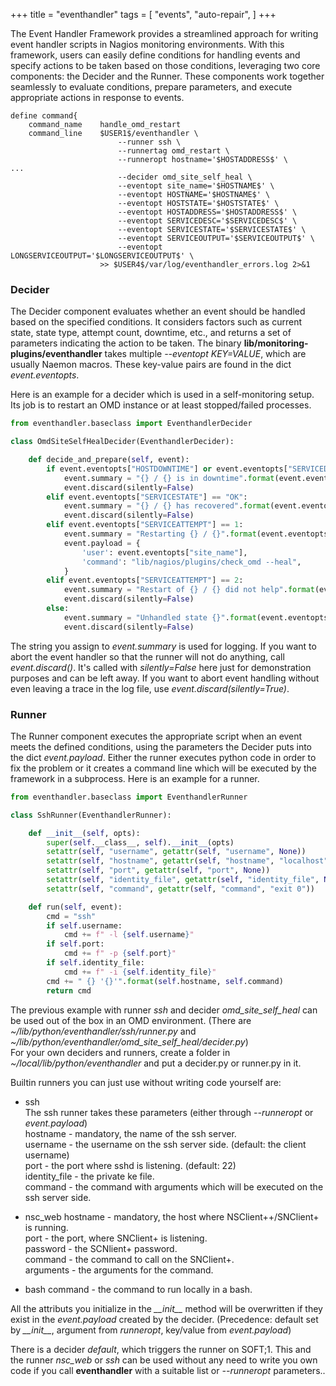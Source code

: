 +++
title = "eventhandler"
tags = [
  "events",
  "auto-repair",
]
+++

The Event Handler Framework provides a streamlined approach for writing event handler scripts in Nagios monitoring environments. With this framework, users can easily define conditions for handling events and specify actions to be taken based on those conditions, leveraging two core components: the Decider and the Runner. These components work together seamlessly to evaluate conditions, prepare parameters, and execute appropriate actions in response to events.

```
define command{
    command_name    handle_omd_restart
    command_line    $USER1$/eventhandler \
                        --runner ssh \
                        --runnertag omd_restart \
                        --runneropt hostname='$HOSTADDRESS$' \
...
                        --decider omd_site_self_heal \
                        --eventopt site_name='$HOSTNAME$' \
                        --eventopt HOSTNAME='$HOSTNAME$' \
                        --eventopt HOSTSTATE='$HOSTSTATE$' \
                        --eventopt HOSTADDRESS='$HOSTADDRESS$' \
                        --eventopt SERVICEDESC='$SERVICEDESC$' \
                        --eventopt SERVICESTATE='$SERVICESTATE$' \
                        --eventopt SERVICEOUTPUT='$SERVICEOUTPUT$' \
                        --eventopt LONGSERVICEOUTPUT='$LONGSERVICEOUTPUT$' \
                    >> $USER4$/var/log/eventhandler_errors.log 2>&1

```
### Decider
The Decider component evaluates whether an event should be handled based on the specified conditions. It considers factors such as current state, state type, attempt count, downtime, etc., and returns a set of parameters indicating the action to be taken.
The binary **lib/monitoring-plugins/eventhandler** takes multiple *\-\-eventopt KEY=VALUE*, which are usually Naemon macros. These key-value pairs are found in the dict *event.eventopts*.

Here is an example for a decider which is used in a self-monitoring setup. Its job is to restart an OMD instance or at least stopped/failed processes.

```python
from eventhandler.baseclass import EventhandlerDecider

class OmdSiteSelfHealDecider(EventhandlerDecider):

    def decide_and_prepare(self, event):
        if event.eventopts["HOSTDOWNTIME"] or event.eventopts["SERVICEDOWNTIME"]:
            event.summary = "{} / {} is in downtime".format(event.eventopts["SERVICEDESC"], event.eventopts["HOSTNAME"])
            event.discard(silently=False)
        elif event.eventopts["SERVICESTATE"] == "OK":
            event.summary = "{} / {} has recovered".format(event.eventopts["SERVICEDESC"], event.eventopts["HOSTNAME"])
            event.discard(silently=False)
        elif event.eventopts["SERVICEATTEMPT"] == 1:
            event.summary = "Restarting {} / {}".format(event.eventopts["SERVICEDESC"], event.eventopts["HOSTNAME"])
            event.payload = {
                'user': event.eventopts["site_name"],
                'command': "lib/nagios/plugins/check_omd --heal",
            }
        elif event.eventopts["SERVICEATTEMPT"] == 2:
            event.summary = "Restart of {} / {} did not help".format(event.eventopts["SERVICEDESC"], event.eventopts["HOSTNAME"])
            event.discard(silently=False)
        else:
            event.summary = "Unhandled state {}".format(event.eventopts)
            event.discard(silently=False)
```

The string you assign to *event.summary* is used for logging. If you want to abort the event handler so that the runner will not do anything, call *event.discard()*. It's called with *silently=False* here just for demonstration purposes and can be left away. If you want to abort event handling without even leaving a trace in the log file, use *event.discard(silently=True)*.

### Runner
The Runner component executes the appropriate script when an event meets the defined conditions, using the parameters the Decider puts into the dict *event.payload*. Either the runner executes python code in order to fix the problem or it creates a command line which will be executed by the framework in a subprocess.
Here is an example for a runner. 
```python
from eventhandler.baseclass import EventhandlerRunner

class SshRunner(EventhandlerRunner):

    def __init__(self, opts):
        super(self.__class__, self).__init__(opts)
        setattr(self, "username", getattr(self, "username", None))
        setattr(self, "hostname", getattr(self, "hostname", "localhost"))
        setattr(self, "port", getattr(self, "port", None))
        setattr(self, "identity_file", getattr(self, "identity_file", None))
        setattr(self, "command", getattr(self, "command", "exit 0"))

    def run(self, event):
        cmd = "ssh"
        if self.username:
            cmd += f" -l {self.username}"
        if self.port:
            cmd += f" -p {self.port}"
        if self.identity_file:
            cmd += f" -i {self.identity_file}"
        cmd += " {} '{}'".format(self.hostname, self.command)
        return cmd

```

The previous example with runner *ssh* and decider *omd_site_self_heal* can be used out of the box in an OMD environment. (There are *~/lib/python/eventhandler/ssh/runner.py* and *~/lib/python/eventhandler/omd_site_self_heal/decider.py*)  
For your own deciders and runners, create a folder in *~/local/lib/python/eventhandler* and put a decider.py or runner.py in it.


Builtin runners you can just use without writing code yourself are:
* ssh  
  The ssh runner takes these parameters (either through *--runneropt* or *event.payload*)  
  hostname - mandatory, the name of the ssh server.  
  username - the username on the ssh server side. (default: the client username)  
  port - the port where sshd is listening. (default: 22)  
  identity_file - the private ke file.  
  command - the command with arguments which will be executed on the ssh server side.
  
* nsc_web
  hostname - mandatory, the host where NSClient++/SNClient+ is running.  
  port - the port, where SNClient+ is listening.  
  password - the SCNlient+ password.  
  command - the command to call on the SNClient+.  
  arguments - the arguments for the command.

* bash
  command - the command to run locally in a bash.

All the attributs you initialize in the *\_\_init__* method will be overwritten if they exist in the *event.payload* created by the decider. (Precedence: default set by *\_\_init__*, argument from *runneropt*, key/value from *event.payload*)

There is a decider *default*, which triggers the runner on SOFT;1. This and the runner *nsc_web* or *ssh* can be used without any need to write you own code if you call **eventhandler** with a suitable list or *\-\-runneropt* parameters..



